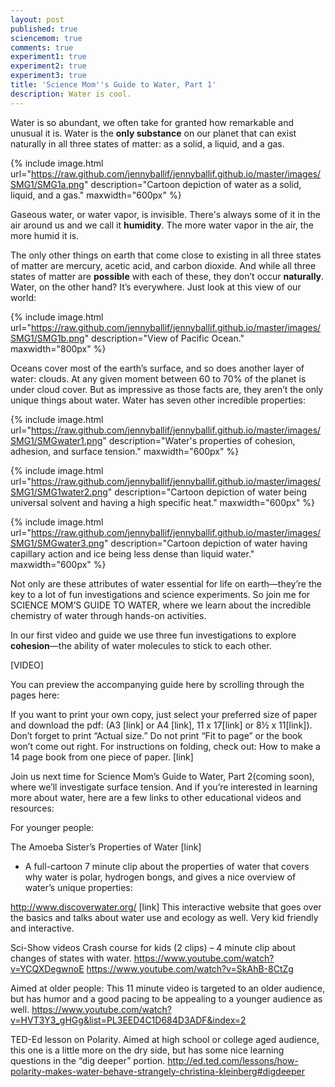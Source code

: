 ```yaml
---
layout: post
published: true
sciencemom: true
comments: true
experiment1: true
experiment2: true
experiment3: true
title: 'Science Mom''s Guide to Water, Part 1'
description: Water is cool.
---
```

Water is so abundant, we often take for granted how remarkable and unusual it is. Water is the __only substance__ on our planet that can exist naturally in all three states of matter: as a solid, a liquid, and a gas.

{% include image.html url="https://raw.github.com/jennyballif/jennyballif.github.io/master/images/SMG1/SMG1a.png" description="Cartoon depiction of water as a solid, liquid, and a gas." maxwidth="600px" %}

Gaseous water, or water vapor, is invisible. There's always some of it in the air around us and we call it **humidity**. The more water vapor in the air, the more humid it is.

The only other things on earth that come close to existing in all three states of matter are mercury, acetic acid, and carbon dioxide. And while all three states of matter are __possible__ with each of these, they don’t occur __naturally__. Water, on the other hand? It’s everywhere. Just look at this view of our world:

{% include image.html url="https://raw.github.com/jennyballif/jennyballif.github.io/master/images/SMG1/SMG1b.png" description="View of Pacific Ocean." maxwidth="800px" %}

Oceans cover most of the earth’s surface, and so does another layer of water: clouds. At any given moment between 60 to 70% of the planet is under cloud cover. But as impressive as those facts are, they aren’t the only unique things about water. Water has seven other incredible properties: 

{% include image.html url="https://raw.github.com/jennyballif/jennyballif.github.io/master/images/SMG1/SMGwater1.png" description="Water's properties of cohesion, adhesion, and surface tension." maxwidth="600px" %}



{% include image.html url="https://raw.github.com/jennyballif/jennyballif.github.io/master/images/SMG1/SMG1water2.png" description="Cartoon depiction of water being universal solvent and having a high specific heat." maxwidth="600px" %}


{% include image.html url="https://raw.github.com/jennyballif/jennyballif.github.io/master/images/SMG1/SMGwater3.png" description="Cartoon depiction of water having capillary action and ice being less dense than liquid water." maxwidth="600px" %}

Not only are these attributes of water essential for life on earth—they’re the key to a lot of fun investigations and science experiments. So join me for SCIENCE MOM’S GUIDE TO WATER, where we learn about the incredible chemistry of water through hands-on activities. 

In our first video and guide we use three fun investigations to explore **cohesion**—the ability of water molecules to stick to each other. 

[VIDEO]

You can preview the accompanying guide here by scrolling through the pages here: 

If you want to print your own copy, just select your preferred size of paper and download the pdf: (A3 [link] or A4 [link], 11 x 17[link] or 8½ x 11[link]). Don’t forget to print “Actual size.” Do not print “Fit to page” or the book won’t come out right. For instructions on folding, check out: How to make a 14 page book from one piece of paper. [link]

Join us next time for Science Mom’s Guide to Water, Part 2(coming soon), where we’ll investigate surface tension. And if you’re interested in learning more about water, here are a few links to other educational videos and resources:

For younger people:

The Amoeba Sister’s Properties of Water [link]
* A full-cartoon 7 minute clip about the properties of water that covers why water is polar, hydrogen bongs, and gives a nice overview of water’s unique properties:

http://www.discoverwater.org/ [link]
This interactive website that goes over the basics and talks about water use and ecology as well. Very kid friendly and interactive. 

Sci-Show videos Crash course for kids (2 clips) – 4 minute clip about changes of states with water. https://www.youtube.com/watch?v=YCQXDegwnoE https://www.youtube.com/watch?v=SkAhB-8CtZg

Aimed at older people:
This 11 minute video is targeted to an older audience, but has humor and a good pacing to be appealing to a younger audience as well. 
https://www.youtube.com/watch?v=HVT3Y3_gHGg&list=PL3EED4C1D684D3ADF&index=2

TED-Ed lesson on Polarity. Aimed at high school or college aged audience, this one is a little more on the dry side, but has some nice learning questions in the “dig deeper” portion. http://ed.ted.com/lessons/how-polarity-makes-water-behave-strangely-christina-kleinberg#digdeeper
